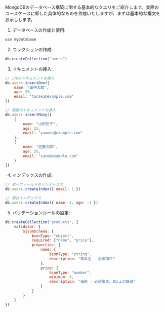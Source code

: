 MongoDBのデータベース構築に関する基本的なクエリをご紹介します。実際のユースケースに即した具体的なものを作成いたしますが、まずは基本的な構文をお示しします。



1. データベースの作成と使用:
```javascript
use myDatabase
```

2. コレクションの作成:
```javascript
db.createCollection("users")
```

3. ドキュメントの挿入:
```javascript
// 1件のドキュメントを挿入
db.users.insertOne({
    name: "田中太郎",
    age: 30,
    email: "tanaka@example.com"
})

// 複数のドキュメントを挿入
db.users.insertMany([
    {
        name: "山田花子",
        age: 25,
        email: "yamada@example.com"
    },
    {
        name: "佐藤次郎",
        age: 35,
        email: "sato@example.com"
    }
])
```

4. インデックスの作成:
```javascript
// 単一フィールドのインデックス
db.users.createIndex({ email: 1 })

// 複合インデックス
db.users.createIndex({ name: 1, age: -1 })
```

5. バリデーションルールの設定:
```javascript
db.createCollection("products", {
    validator: {
        $jsonSchema: {
            bsonType: "object",
            required: ["name", "price"],
            properties: {
                name: {
                    bsonType: "string",
                    description: "商品名 - 必須項目"
                },
                price: {
                    bsonType: "number",
                    minimum: 0,
                    description: "価格 - 必須項目、0以上の数値"
                }
            }
        }
    }
})
```

